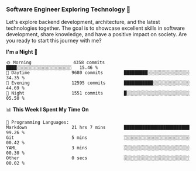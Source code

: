 ### Software Engineer Exploring Technology 🚀 

Let's explore backend development, architecture, and the latest technologies together. The goal is to showcase excellent skills in software development, share knowledge, and have a positive impact on society. Are you ready to start this journey with me?

<!--START_SECTION:waka-->
**I'm a Night 🦉** 

```text
🌞 Morning                4358 commits        ████░░░░░░░░░░░░░░░░░░░░░   15.46 % 
🌆 Daytime                9680 commits        █████████░░░░░░░░░░░░░░░░   34.35 % 
🌃 Evening                12595 commits       ███████████░░░░░░░░░░░░░░   44.69 % 
🌙 Night                  1551 commits        █░░░░░░░░░░░░░░░░░░░░░░░░   05.50 % 
```


📊 **This Week I Spent My Time On** 

```text
💬 Programming Languages: 
Markdown                 21 hrs 7 mins       █████████████████████████   99.26 % 
Git                      5 mins              ░░░░░░░░░░░░░░░░░░░░░░░░░   00.42 % 
YAML                     3 mins              ░░░░░░░░░░░░░░░░░░░░░░░░░   00.30 % 
Other                    0 secs              ░░░░░░░░░░░░░░░░░░░░░░░░░   00.02 % 
```


<!--END_SECTION:waka-->

